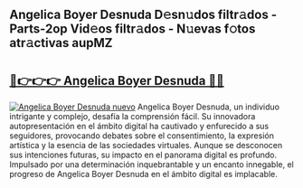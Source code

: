## Angelica Boyer Desnuda D𝚎sn𝚞dos filtr𝚊dos - Parts-2op Vid𝚎os filtr𝚊dos - N𝚞evas f𝚘tos atr𝚊ctivas aupMZ

# <h2><a href="http://mb4h0wk.tromn.icu/?c=Angelica+Boyer+Desnuda">🔗👉👉👉 Angelica Boyer Desnuda 🔗🔗</a></h2>

[![Angelica Boyer Desnuda nuevo](https://i.imgur.com/pEAQMta.gif)](http://mb4h0wk.tromn.icu/?c=Angelica+Boyer+Desnuda)
Angelica Boyer Desnuda, un individuo intrigante y complejo, desafía la comprensión fácil. Su innovadora autopresentación en el ámbito digital ha cautivado y enfurecido a sus seguidores, provocando debates sobre el consentimiento, la expresión artística y la esencia de las sociedades virtuales. Aunque se desconocen sus intenciones futuras, su impacto en el panorama digital es profundo. Impulsado por una determinación inquebrantable y un encanto innegable, el progreso de Angelica Boyer Desnuda en el ámbito digital es implacable.
